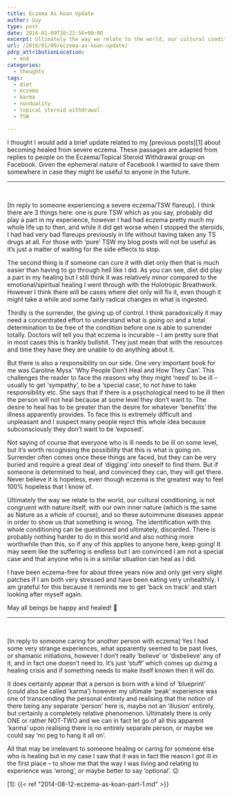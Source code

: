 ```yaml
---
title: Eczema As Koan Update
author: Guy
type: post
date: 2016-01-09T10:22:56+00:00
excerpt: Ultimately the way we relate to the world, our cultural conditioning, is not congruent with nature itself, with our own inner nature (which is the same as Nature as a whole of course), and so these autoimmune diseases appear in order to show us that something is wrong. The identification with this whole conditioning can be questioned and ultimately, discarded. There is probably nothing harder to do in this world and also nothing more worthwhile than this, so if any of this applies to anyone here, keep going! It may seem like the suffering is endless but I am convinced I am not a special case and that anyone who is in a similar situation can heal as I did.
url: /2016/01/09/eczema-as-koan-update/
pdrp_attributionLocation:
  - end
categories:
  - thoughts
tags:
  - diet
  - eczema
  - karma
  - nonduality
  - topical steroid withdrawal
  - TSW

---
```

I thought I would add a brief update related to my [previous posts][1] about becoming healed from severe eczema. These passages are adapted from replies to people on the Eczema/Topical Steroid Withdrawal group on Facebook. Given the ephemeral nature of Facebook I wanted to save them somewhere in case they might be useful to anyone in the future.
  
<!--more-->

* * *

&nbsp;

[In reply to someone experiencing a severe eczema/TSW flareup]. I think there are 3 things here: one is pure TSW which as you say, probably did play a part in my experience, however I had had eczema pretty much my whole life up to then, and while it did get worse when I stopped the steroids, I had had very bad flareups previously in life without having taken any TS drugs at all. For those with &#8216;pure&#8217; TSW my blog posts will not be useful as it&#8217;s just a matter of waiting for the side effects to stop.

The second thing is if someone can cure it with diet only then that is much easier than having to go through hell like I did. As you can see, diet did play a part in my healing but I still think it was relatively minor compared to the emotional/spiritual healing I went through with the Holotropic Breathwork. However I think there will be cases where diet only will fix it, even though it might take a while and some fairly radical changes in what is ingested.

Thirdly is the surrender, the giving up of control. I think paradoxically it may need a concentrated effort to understand what is going on and a total determination to be free of the condition before one is able to surrender totally. Doctors will tell you that eczema is incurable &#8211; I am pretty sure that in most cases this is frankly bullshit. They just mean that with the resources and time they have they are unable to do anything about it.

But there is also a responsibility on our side. One very important book for me was Caroline Myss&#8217; &#8216;Why People Don&#8217;t Heal and How They Can&#8217;. This challenges the reader to face the reasons why they might &#8216;need&#8217; to be ill &#8211; usually to get &#8216;sympathy&#8217;, to be a &#8216;special case&#8217;, to not have to take responsibility etc. She says that if there is a psychological need to be ill then the person will not heal because at some level they don&#8217;t want to. The desire to heal has to be greater than the desire for whatever &#8216;benefits&#8217; the illness apparently provides. To face this is extremely difficult and unpleasant and I suspect many people reject this whole idea because subconsciously they don&#8217;t want to be &#8216;exposed&#8217;.

Not saying of course that everyone who is ill needs to be ill on some level, but it&#8217;s worth recognising the possibility that this is what is going on. Surrender often comes once these things are faced, but they can be very buried and require a great deal of &#8216;digging&#8217; into oneself to find them. But if someone is determined to heal, and convinced they can, they will get there. Never believe it is hopeless, even though eczema is the greatest way to feel 100% hopeless that I know of.

Ultimately the way we relate to the world, our cultural conditioning, is not congruent with nature itself, with our own inner nature (which is the same as Nature as a whole of course), and so these autoimmune diseases appear in order to show us that something is wrong. The identification with this whole conditioning can be questioned and ultimately, discarded. There is probably nothing harder to do in this world and also nothing more worthwhile than this, so if any of this applies to anyone here, keep going! It may seem like the suffering is endless but I am convinced I am not a special case and that anyone who is in a similar situation can heal as I did.

I have been eczema-free for about three years now and only get very slight patches if I am both very stressed and have been eating very unhealthily. I am grateful for this because it reminds me to get &#8216;back on track&#8217; and start looking after myself again.

May all beings be happy and healed! 🙂

* * *

&nbsp;

[In reply to someone caring for another person with eczema] Yes I had some very strange experiences, what apparently seemed to be past lives, or shamanic initiations, however I don&#8217;t really &#8216;believe&#8217; or &#8216;disbelieve&#8217; any of it, and in fact one doesn&#8217;t need to. It&#8217;s just &#8216;stuff&#8217; which comes up during a healing crisis and if something needs to make itself known then it will do.

It does certainly appear that a person is born with a kind of &#8216;blueprint&#8217; (could also be called &#8216;karma&#8217;) however my ultimate &#8216;peak&#8217; experience was one of transcending the personal entirely and realising that the notion of there being any separate &#8216;person&#8217; here is, maybe not an &#8216;illusion&#8217; entirely, but certainly a completely relative phenomenon. Ultimately there is only ONE or rather NOT-TWO and we can in fact let go of all this apparent &#8216;karma&#8217; upon realising there is no entirely separate person, or maybe we could say &#8216;no peg to hang it all on&#8217;.

All that may be irrelevant to someone healing or caring for someone else who is healing but in my case I saw that it was in fact the reason I got ill in the first place &#8211; to show me that the way I was living and relating to experience was &#8216;wrong&#8217;, or maybe better to say &#8216;optional&#8217;. 😉

[1]: {{< ref "2014-08-12-eczema-as-koan-part-1.md" >}}
